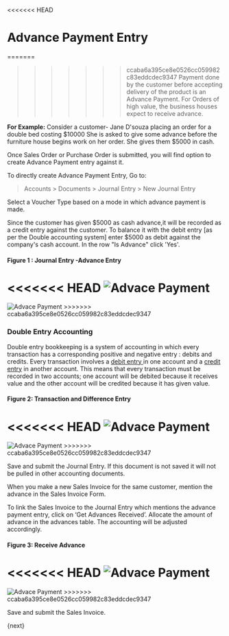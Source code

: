 <<<<<<< HEAD
# Advance Payment Entry

=======
>>>>>>> ccaba6a395ce8e0526cc059982c83eddcdec9347
Payment done by the customer before accepting delivery of the product is an
Advance Payment. For Orders of high value, the business houses expect to
receive advance.

  
__For Example:__ Consider a customer- Jane D'souza placing an order for a double
bed costing $10000 She is asked to give some advance before the furniture
house begins work on her order. She gives them $5000 in cash.

Once Sales Order or Purchase Order is submitted, you will find option to create Advance Payment entry against it.

To directly create Advance Payment Entry, Go to:

> Accounts > Documents > Journal Entry > New Journal Entry  

Select a Voucher Type based on a mode in which advance payment is made.

Since the customer has given $5000 as cash advance,it will be recorded as a
credit entry against the customer. To balance it with the debit entry [as per the Double
accounting system] enter $5000 as debit against the company's cash account. In
the row "Is Advance" click 'Yes'.

#### Figure 1 : Journal Entry -Advance Entry  

<<<<<<< HEAD
<img class="screenshot" alt="Advace Payment" src="/docs/assets/img/accounts/advance-payment-1.png">
=======
<img class="screenshot" alt="Advace Payment" src="{{docs_base_url}}/assets/img/accounts/advance-payment-1.png">
>>>>>>> ccaba6a395ce8e0526cc059982c83eddcdec9347

### Double Entry Accounting  

Double entry bookkeeping is a system of accounting in which every transaction
has a corresponding positive and negative entry : debits and credits. Every
transaction involves a [debit entry
](http://www.e-conomic.co.uk/accountingsystem/glossary/debit)in one account
and a [credit
entry](http://www.e-conomic.co.uk/accountingsystem/glossary/credit) in another
account. This means that every transaction must be recorded in two accounts;
one account will be debited because it receives value and the other account
will be credited because it has given value.

  
#### Figure 2: Transaction and Difference Entry

<<<<<<< HEAD
<img class="screenshot" alt="Advace Payment" src="/docs/assets/img/accounts/advance-payment-2.png">
=======
<img class="screenshot" alt="Advace Payment" src="{{docs_base_url}}/assets/img/accounts/advance-payment-2.png">
>>>>>>> ccaba6a395ce8e0526cc059982c83eddcdec9347

Save and submit the Journal Entry. If this document is not saved it will not be pulled in
other accounting documents.

When you make a new Sales Invoice for the same customer, mention the advance
in the Sales Invoice Form.

To link the Sales Invoice to the Journal Entry which mentions the advance
payment entry, click on ‘Get Advances Received’.  Allocate the amount of
advance in the advances table. The accounting will be adjusted accordingly.

#### Figure 3: Receive Advance 

<<<<<<< HEAD
<img class="screenshot" alt="Advace Payment" src="/docs/assets/img/accounts/advance-payment-3.png">
=======
<img class="screenshot" alt="Advace Payment" src="{{docs_base_url}}/assets/img/accounts/advance-payment-3.png">
>>>>>>> ccaba6a395ce8e0526cc059982c83eddcdec9347

Save and submit the Sales Invoice.

{next}
